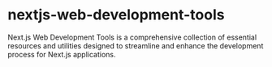 # nextjs-web-development-tools
Next.js Web Development Tools is a comprehensive collection of essential resources and utilities designed to streamline and enhance the development process for Next.js applications.
